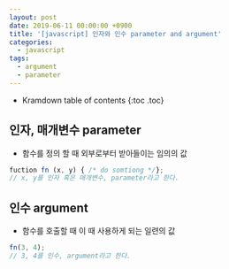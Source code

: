```yaml
---
layout: post
date: 2019-06-11 00:00:00 +0900
title: '[javascript] 인자와 인수 parameter and argument'
categories:
  - javascript
tags:
  - argument
  - parameter
---
```


* Kramdown table of contents
{:toc .toc}

## 인자, 매개변수 parameter

- 함수를 정의 할 때 외부로부터 받아들이는 임의의 값

```js
fuction fn (x, y) { /* do somtiong */};
// x, y를 인자 혹은 매개변수, parameter라고 한다.
```

##  인수 argument
- 함수를 호출할 때 이 때 사용하게 되는 일련의 값

```js
fn(3, 4);
// 3, 4를 인수, argument라고 한다.
```
